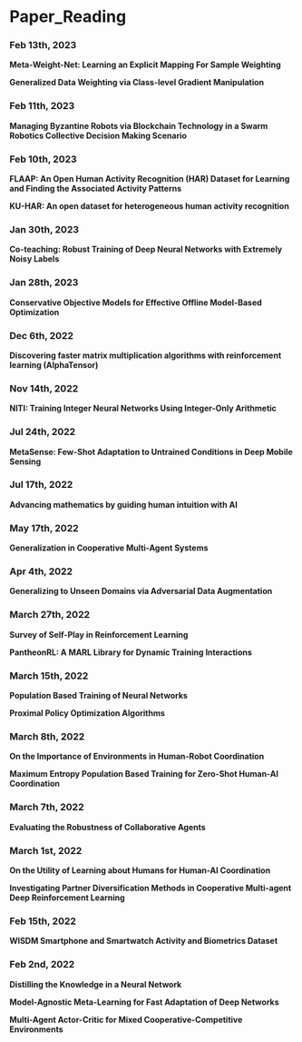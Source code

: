 # Paper_Reading

### Feb 13th, 2023

**Meta-Weight-Net: Learning an Explicit Mapping For Sample Weighting**

**Generalized Data Weighting via Class-level Gradient Manipulation**



### Feb 11th, 2023

**Managing Byzantine Robots via Blockchain Technology in a Swarm Robotics Collective Decision Making Scenario**



### Feb 10th, 2023

**FLAAP: An Open Human Activity Recognition (HAR) Dataset for Learning and Finding the Associated Activity Patterns**

**KU-HAR: An open dataset for heterogeneous human activity recognition**



### Jan 30th, 2023

**Co-teaching: Robust Training of Deep Neural Networks with Extremely Noisy Labels**



### Jan 28th, 2023

**Conservative Objective Models for Effective Offline Model-Based Optimization**



### Dec 6th, 2022

**Discovering faster matrix multiplication algorithms with reinforcement learning (AlphaTensor)**



### Nov 14th, 2022

**NITI: Training Integer Neural Networks Using Integer-Only Arithmetic**



### Jul 24th, 2022

**MetaSense: Few-Shot Adaptation to Untrained Conditions in Deep Mobile Sensing**



### Jul 17th, 2022

**Advancing mathematics by guiding human intuition with AI**



### May 17th, 2022

**Generalization in Cooperative Multi-Agent Systems**



### Apr 4th, 2022

**Generalizing to Unseen Domains via Adversarial Data Augmentation**



### March 27th, 2022

**Survey of Self-Play in Reinforcement Learning**

**PantheonRL: A MARL Library for Dynamic Training Interactions**



### March 15th, 2022

**Population Based Training of Neural Networks**

**Proximal Policy Optimization Algorithms**



### March 8th, 2022

**On the Importance of Environments in Human-Robot Coordination**

**Maximum Entropy Population Based Training for Zero-Shot Human-AI Coordination**



### March 7th, 2022

**Evaluating the Robustness of Collaborative Agents**



### March 1st, 2022

**On the Utility of Learning about Humans for Human-AI Coordination**

**Investigating Partner Diversification Methods in Cooperative Multi-agent Deep Reinforcement Learning**



### Feb 15th, 2022

**WISDM Smartphone and Smartwatch Activity and Biometrics Dataset**



### Feb 2nd, 2022

**Distilling the Knowledge in a Neural Network**

**Model-Agnostic Meta-Learning for Fast Adaptation of Deep Networks**

**Multi-Agent Actor-Critic for Mixed Cooperative-Competitive Environments**